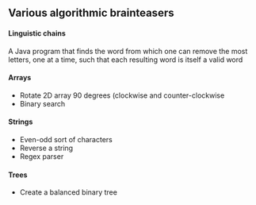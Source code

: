 ## Various algorithmic brainteasers

#### Linguistic chains
A Java program that finds the word from which one can remove the most letters, one at a time, such that each resulting word is itself a valid word

#### Arrays
* Rotate 2D array 90 degrees (clockwise and counter-clockwise
* Binary search

#### Strings
* Even-odd sort of characters
* Reverse a string
* Regex parser

#### Trees
* Create a balanced binary tree
